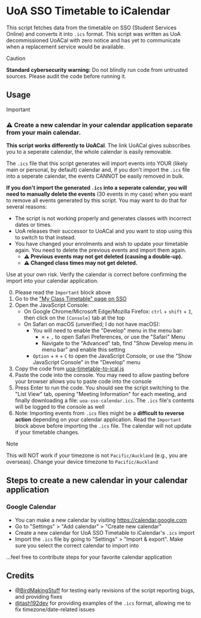 # UoA SSO Timetable to iCalendar

This script fetches data from the timetable on SSO (Student Services Online) and converts it into `.ics` format. This script was written as UoA decommissioned UoACal with zero notice and has yet to communicate when a replacement service would be available.

> [!CAUTION]
> **Standard cybersecurity warning:**
> Do not blindly run code from untrusted sources. Please audit the code before running it.

## Usage

> [!IMPORTANT]
> ### ⚠️ **Create a new calendar in your calendar application separate from your main calendar.**
> 
> **This script works differently to UoACal**. The link UoACal gives subscribes you to a seperate calendar, the whole calendar is easily removable.
>
> The `.ics` file that this script generates will import events into YOUR (likely main or personal, by default) calendar and, if you don't import the `.ics` file into a seperate calendar, the events CANNOT be easily removed in bulk.
>
> **If you don't import the generated `.ics` into a seperate calendar, you will need to manually delete the events** (30 events in my case) when you want to remove all events generated by this script. You may want to do that for several reasons:
> - The script is not working properly and generates classes with incorrect dates or times.
> - UoA releases their successor to UoACal and you want to stop using this to switch to that instead.
> - You have changed your enrolments and wish to update your timetable again. You need to delete the previous events and import them again.
>   - **⚠️ Previous events may not get deleted (causing a double-up).**
>   - **⚠️ Changed class times may not get deleted.**
> 
> Use at your own risk. Verify the calendar is correct before confirming the import into your calendar application.

0. Please read the `Important` block above
1. Go to the ["My Class Timetable" page on SSO](https://www.student.auckland.ac.nz/psc/ps/EMPLOYEE/SA/c/UOA_MENU_FL.UOA_VW_CAL_FL.GBL)
2. Open the JavaScript Console:
   - On Google Chrome/Microsoft Edge/Mozilla Firefox: `ctrl` + `shift` + `I`, then click on the `[Console]` tab at the top
   - On Safari on macOS (unverified; I do not have macOS):
     - You will need to enable the "Develop" menu in the menu bar:
       - `⌘` + `,` to open Safari Preferences, or use the "Safari" Menu
       - Navigate to the "Advanced" tab, find "Show Develop menu in menu bar" and enable this setting
     - `Option` + `⌘` + `C` to open the JavaScript Console, or use the "Show JavaScript Console" in the "Develop" menu
3. Copy the code from  [uoa-timetable-to-ical.js](https://github.com/Excigma/Userscripts/blob/trunk/student.auckland.ac.nz/uoa-timetable-to-ical.js)
4. Paste the code into the console. You may need to allow pasting before your browser allows you to paste code into the console
5. Press Enter to run the code. You should see the script switching to the "List View" tab, opening "Meeting Information" for each meeting, and finally downloading a file: `uoa-sso-calendar.ics`. The `.ics` file's contents will be logged to the console as well
6. Note: Importing events from `.ics` files might be a **difficult to reverse action** depending on your calendar application. Read the `Important` block above before importing the `.ics` file. The calendar will not update if your timetable changes.

> [!NOTE]
> This will NOT work if your timezone is not `Pacific/Auckland` (e.g., you are overseas). Change your device timezone to `Pacific/Auckland`

 ## Steps to create a new calendar in your calendar application
 ### Google Calendar
 - You can make a new calendar by visiting https://calendar.google.com
 - Go to "Settings" > "Add calendar" > "Create new calendar"
 - Create a new calendar for UoA SSO Timetable to iCalendar's `.ics` import
 - Import the `.ics` file by going to "Settings" > "Import & export". Make sure you select the correct calendar to import into

...feel free to contribute steps for your favorite calendar application

## Credits
- [@BirdMakingStuff](https://github.com/BirdMakingStuff) for testing early revisions of the script reporting bugs, and providing fixes
- [@tash192dev](https://github.com/tash192dev) for providing examples of the `.ics` format, allowing me to fix timezone/date-related issues
